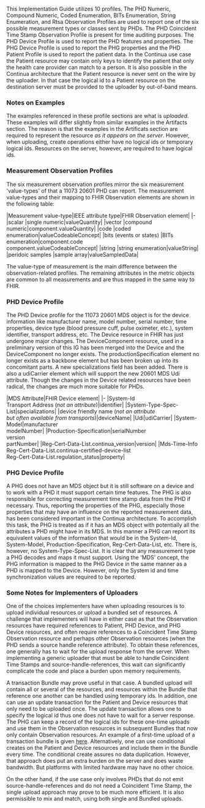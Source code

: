 This Implementation Guide utilizes 10 profiles. The PHD Numeric, Compound Numeric, Coded Enumeration, BITs Enumeration, String Enumeration, and Rtsa Observation Profiles are used to report one of the six possible measurement types or classes sent by PHDs. The PHD Coincident Time Stamp Observation Profile is present for time auditing purposes. The PHD Device Profile is used to report the PHD features and properties. The PHG Device Profile is used to report the PHG properties and the PHD Patient Profile is used to report the patient data. In the Continua use case the Patient resource may contain only keys to identify the patient that only the health care provider can match to a person. It is also possible in the Continua architecture that the Patient resource is never sent on the wire by the uploader. In that case the logical id to a Patient resource on the destination server must be provided to the uploader by out-of-band means.

### Notes on Examples
The examples referenced in these profile sections are what is *uploaded*. These examples will differ slightly from similar examples in the Artifacts section. The reason is that the examples in the Artificats section are required to represent the resource *as it appears on the server*. However, when uploading, create operations either have no logical ids or temporary logical ids. Resources on the server, however, are required to have logical ids. 

### Measurement Observation Profiles
The six measurement observation profiles mirror the six measurement 'value-types' of that a 11073 20601 PHD can report. The measurement value-types and their mapping to FHIR Observation elements are shown in the following table:

|Measurement value-type|IEEE attribute type|FHIR Observation element|
|-
|scalar |single numeric|valueQuantity|
|vector |compound numeric|component.valueQuantity|
|code |coded enumeration|valueCodeableConcept|
|bits (events or states) |BITs enumeration|component.code<br/>component.valueCodeableConcept|
|string |string enumeration|valueString|
|peridoic samples |sample array|valueSampledData|

The value-type of measurement is the main difference between the observation-related profiles. The remaining attributes in the metric objects are common to all measurements and are thus mapped in the same way to FHIR.

### PHD Device Profile
The PHD Device profile for the 11073 20601 MDS object is for the device information like manufacturer name, model number, serial number, time properties, device type (blood pressure cuff, pulse oximeter, etc.), system identifier, transport address, etc. The Device resource in FHIR has just undergone major changes. The DeviceComponent resource, used in a preliminary version of this IG has been merged into the Device and the DeviceComponent no longer exists. The productionSpecification element no longer exists as a backbone element but has been broken up into its concomitant parts. A new specializations field has been added. There is also a udiCarrier element which will support the new 20601 MDS Udi attribute. Though the changes in the Device related resources have been radical, the changes are much more suitable for PHDs.

|MDS Attribute|FHIR Device element|
|-
|System-Id<br/>Transport Address (*not an attribute*)|identifier|
|System-Type-Spec-List|specializations|
|device friendly name (*not an attribute <br>but often available from transports*)|deviceName|
|Udi|udiCarrier|
|System-Model|manufacturer<br>modelNumber|
|Production-Specification|serialNumber<br>version<br>partNumber|
|Reg-Cert-Data-List.continua_version|version|
|Mds-Time-Info<br/>Reg-Cert-Data-List.continua-certified-device-list<br/>Reg-Cert-Data-List.regulation_status|property|

### PHG Device Profile
A PHG does not have an MDS object but it is still software on a device and to work with a PHD it must support certain time features. The PHG is also responsible for correcting measurement time stamp data from the PHD if necessary. Thus, reporting the properties of the PHG, especially those properties that may have an influence on the reported measurement data, has been considered important in the Continua architecture. To accomplish this task, the PHG is treated as if it has an MDS object with potentially all the attributes a PHD might have in its MDS. In this manner a PHG can report its equivalent values of the information that would be in the System-Id, System-Model, Production-Specification, Reg-Cert-Data-List, etc. There is, however, no System-Type-Spec-List. It is clear that any measurement type a PHG decodes and maps it must support. Using the 'MDS' concept, the PHG information is mapped to the PHG Device in the same manner as a PHD is mapped to the Device. However, only the System id and time synchronization values are required to be reported.

### Some Notes for Implementers of Uploaders
One of the choices implementers have when uploading resources is to upload individual resources or upload a bundled set of resources. A challenge that implementers will have in either case as that the Observation resources have required references to Patient, PHD Device, and PHG Device resources, and often require references to a Coincident Time Stamp Observation resource and perhaps other Observation resources (when the PHD sends a source handle reference attribute). To obtain these references, one generally has to wait for the upload response from the server. When implementing a generic uploader that must be able to handle Coincident Time Stamps and source-handle-references, this wait can significantly complicate the code and place a burden upon memory requirements.

A transaction Bundle may prove useful in that case. A bundled upload will contain all or several of the resources, and resources within the Bundle that reference one another can be handled using temporary ids. In addition, one can use an update transaction for the Patient and Device resources that only need to be uploaded once. The update transaction allows one to specify the logical id thus one does not have to wait for a server response. The PHG can keep a record of the logical ids for these one-time uploads and use them in the Observation resources in subsequent Bundles that now only contain Observation resources. An example of a first-time upload of a transaction bundle is given [here](bundleExample.html). Alternatively, one can use conditional creates on the Patient and Device resources and include them in the Bundle every time. The conditional create assures no data duplication. However, that approach does put an extra burden on the server and does waste bandwidth. But platforms with limited hardware may have no other choice.

On the other hand, if the use case only involves PHDs that do not emit source-handle-references and do not need a Coincident Time Stamp, the single upload approach may prove to be much more efficient. It is also permissible to mix and match, using both single and Bundled uploads.





 

